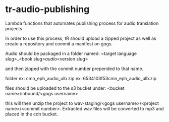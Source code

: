 # tr-audio-publishing
Lambda functions that automates publishing process for audio translation projects

In order to use this process, tR should upload a zipped project as well as create a repository and commit a manifest on gogs.

Audio should be packaged in a folder named:
\<target language slug\>_\<book slug\>_audio_\<version slug\>

and then zipped with the commit number prepended to that name.

folder ex: cmn_eph_audio_ulb
zip ex: 6534103f53cmn_eph_audio_ulb.zip

files should be uploaded to the s3 bucket under: \<bucket name\>/inbound/\<gogs username\>

this will then unzip the project to wav-staging/\<gogs username>/\<project name\>/\<commit number\>.
Extracted wav files will be converted to mp3 and placed in the cdn bucket.
